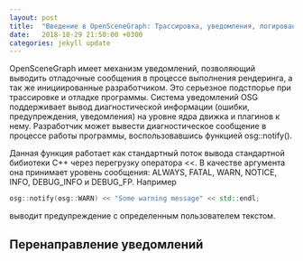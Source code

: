 ```yaml
---
layout: post
title:  "Введение в OpenSceneGraph: Трассировка, уведомления, логирование"
date:   2018-10-29 21:50:00 +0300
categories: jekyll update
---
```


OpenSceneGraph имеет механизм уведомлений, позволяющий выводить отладочные сообщения в процессе выполнения рендеринга, а так же инициированные разработчиком. Это серьезное подстпорье при трассировке и отладке программы. Система уведомлений OSG поддерживает вывод диагностической информации (ошибки, предупреждения, уведомления) на уровне ядра движка и плагинов к нему. Разработчик может вывести диагностическое сообщение в процессе работы программы, воспользовавшись функцией osg::notify().

Данная функция работает как стандартный поток вывода стандартной бибиотеки C++ через перегрузку оператора <<. В качестве аргумента она принимает уровень сообщения: ALWAYS, FATAL, WARN, NOTICE, INFO, DEBUG_INFO и DEBUG_FP. Например

```cpp
osg::notify(osg::WARN) << "Some warning message" << std::endl;
```
выводит предупреждение с определенным пользователем текстом.

## Перенаправление уведомлений

